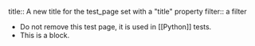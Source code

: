 title:: A new title for the test_page set with a "title" property
filter:: a filter

- Do not remove this test page, it is used in [[Python]] tests.
- This is a block.
